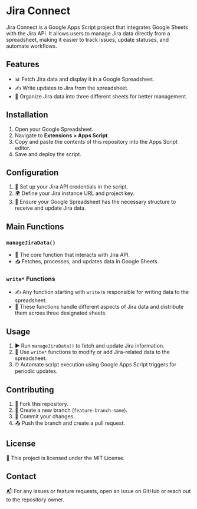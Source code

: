 # Jira Connect

Jira Connect is a Google Apps Script project that integrates Google Sheets with the Jira API. It allows users to manage Jira data directly from a spreadsheet, making it easier to track issues, update statuses, and automate workflows.

## Features
- 📊 Fetch Jira data and display it in a Google Spreadsheet.
- ✍️ Write updates to Jira from the spreadsheet.
- 📂 Organize Jira data into three different sheets for better management.

## Installation
1. Open your Google Spreadsheet.
2. Navigate to **Extensions > Apps Script**.
3. Copy and paste the contents of this repository into the Apps Script editor.
4. Save and deploy the script.

## Configuration
1. 🔑 Set up your Jira API credentials in the script.
2. 🌍 Define your Jira instance URL and project key.
3. 📑 Ensure your Google Spreadsheet has the necessary structure to receive and update Jira data.

## Main Functions
### `manageJiraData()`
- 🚀 The core function that interacts with Jira API.
- 📥 Fetches, processes, and updates data in Google Sheets.

### `write*` Functions
- ✍️ Any function starting with `write` is responsible for writing data to the spreadsheet.
- 📌 These functions handle different aspects of Jira data and distribute them across three designated sheets.

## Usage
1. ▶️ Run `manageJiraData()` to fetch and update Jira information.
2. 📝 Use `write*` functions to modify or add Jira-related data to the spreadsheet.
3. ⏰ Automate script execution using Google Apps Script triggers for periodic updates.

## Contributing
1. 🍴 Fork this repository.
2. 🌱 Create a new branch (`feature-branch-name`).
3. 💾 Commit your changes.
4. 📤 Push the branch and create a pull request.

## License
📝 This project is licensed under the MIT License.

## Contact
📬 For any issues or feature requests, open an issue on GitHub or reach out to the repository owner.

